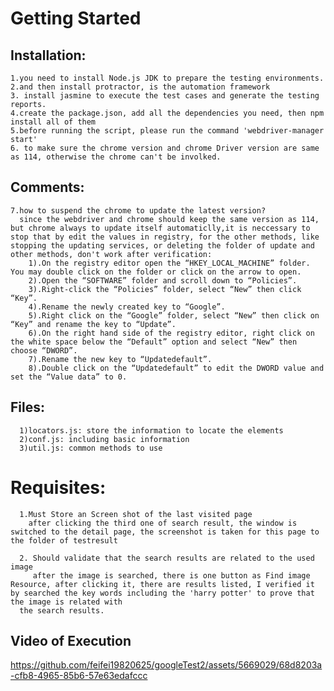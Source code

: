 
# Getting Started

## Installation:
    1.you need to install Node.js JDK to prepare the testing environments.
    2.and then install protractor, is the automation framework
    3. install jasmine to execute the test cases and generate the testing reports.
    4.create the package.json, add all the dependencies you need, then npm install all of them
    5.before running the script, please run the command 'webdriver-manager start'
    6. to make sure the chrome version and chrome Driver version are same as 114, otherwise the chrome can't be involked.

## Comments:
    7.how to suspend the chrome to update the latest version?
      since the webdriver and chrome should keep the same version as 114, but chrome always to update itself automaticlly,it is neccessary to stop that by edit the values in registry, for the other methods, like stopping the updating services, or deleting the folder of update and other methods, don't work after verification:
        1).On the registry editor open the “HKEY_LOCAL_MACHINE” folder. You may double click on the folder or click on the arrow to open.
        2).Open the “SOFTWARE” folder and scroll down to “Policies”.
        3).Right-click the “Policies” folder, select “New” then click “Key”.
        4).Rename the newly created key to “Google”.
        5).Right click on the “Google” folder, select “New” then click on “Key” and rename the key to “Update”.
        6).On the right hand side of the registry editor, right click on the white space below the “Default” option and select “New” then choose “DWORD”.
        7).Rename the new key to “Updatedefault”.
        8).Double click on the “Updatedefault” to edit the DWORD value and set the “Value data” to 0.



## Files:
      1)locators.js: store the information to locate the elements
      2)conf.js: including basic information
      3)util.js: common methods to use

# Requisites:
      1.Must Store an Screen shot of the last visited page 
        after clicking the third one of search result, the window is switched to the detail page, the screenshot is taken for this page to the folder of testresult
      
      2. Should validate that the search results are related to the used image
         after the image is searched, there is one button as Find image Resource, after clicking it, there are results listed, I verified it by searched the key words including the 'harry potter' to prove that the image is related with
      the search results.

## Video of Execution


https://github.com/feifei19820625/googleTest2/assets/5669029/68d8203a-cfb8-4965-85b6-57e63edafccc



